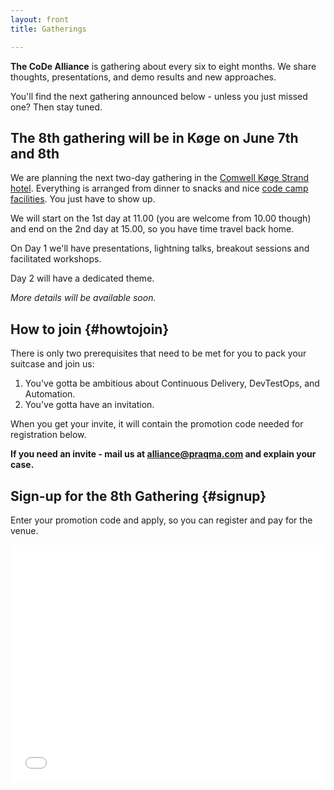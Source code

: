 ```yaml
---
layout: front
title: Gatherings

---
```


**The CoDe Alliance** is gathering about every six to eight months. We share thoughts, presentations, and demo results and new approaches.

You'll find the next gathering announced below - unless you just missed one? Then stay tuned.

## The 8th gathering will be in Køge on June 7th and 8th

We are planning the next two-day gathering in the [Comwell Køge Strand hotel](https://www.google.dk/maps/place/Comwell+K%C3%B8ge+Strand/@55.4475229,12.1918276,15z/data=!4m12!1m6!3m5!1s0x0:0x85efc6457e1ec7fe!2sComwell+K%C3%B8ge+Strand!8m2!3d55.4475229!4d12.1918276!3m4!1s0x0:0x85efc6457e1ec7fe!8m2!3d55.4475229!4d12.1918276). Everything is arranged from dinner to snacks and nice [code camp facilities](https://www.praqma.com/stories/alliance-format/). You just have to show up.

We will start on the 1st day at 11.00 (you are welcome from 10.00 though) and end on the 2nd day at 15.00, so you have time travel back home.

On Day 1 we'll have presentations, lightning talks, breakout sessions and facilitated workshops.

Day 2 will have a dedicated theme.

_More details will be available soon._

## How to join {#howtojoin}

There is only two prerequisites that need to be met for you to pack your suitcase and join us:

1. You've gotta be ambitious about Continuous Delivery, DevTestOps, and Automation.
2. You've gotta have an invitation.

When you get your invite, it will contain the promotion code needed for registration below.

**If you need an invite - mail us at [alliance@praqma.com](mailto:alliance@praqma.com) and explain your case.**

## Sign-up for the 8th Gathering {#signup}

Enter your promotion code and apply, so you can register and pay for the venue.

<div style="width:100%; text-align:left;"><iframe src="//eventbrite.co.uk/tickets-external?eid=42525441741&ref=etckt" frameborder="0" height="380" width="100%" vspace="0" hspace="0" marginheight="5" marginwidth="5" scrolling="auto" allowtransparency="true"></iframe></div>
